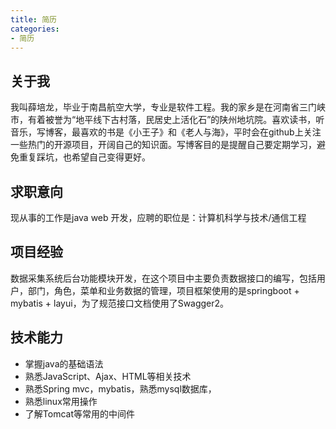 ```yaml
---
title: 简历
categories:
- 简历
---
```


## 关于我

我叫薛培龙，毕业于南昌航空大学，专业是软件工程。我的家乡是在河南省三门峡市，有着被誉为“地平线下古村落，民居史上活化石”的陕州地坑院。喜欢读书，听音乐，写博客，最喜欢的书是《小王子》和《老人与海》，平时会在github上关注一些热门的开源项目，开阔自己的知识面。写博客目的是提醒自己要定期学习，避免重复踩坑，也希望自己变得更好。

## 求职意向

现从事的工作是java web 开发，应聘的职位是：计算机科学与技术/通信工程

## 项目经验

数据采集系统后台功能模块开发，在这个项目中主要负责数据接口的编写，包括用户，部门，角色，菜单和业务数据的管理，项目框架使用的是springboot + mybatis + layui，为了规范接口文档使用了Swagger2。

## 技术能力

- 掌握java的基础语法
- 熟悉JavaScript、Ajax、HTML等相关技术
- 熟悉Spring mvc，mybatis，熟悉mysql数据库，
- 熟悉linux常用操作
- 了解Tomcat等常用的中间件
